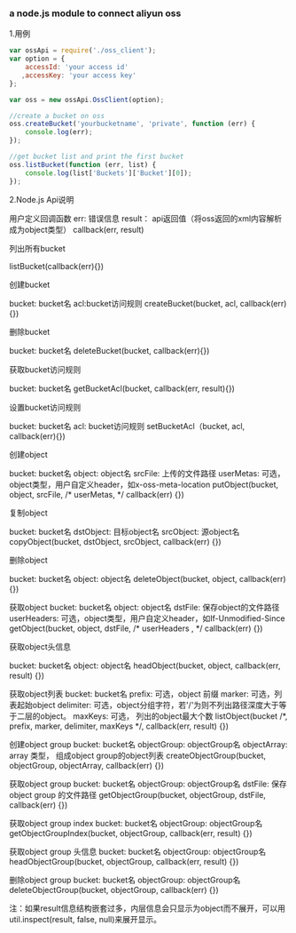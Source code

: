 ### a node.js module to connect aliyun oss

1.用例
```js
var ossApi = require('./oss_client');
var option = {
    accessId: 'your access id'
   ,accessKey: 'your access key'
};

var oss = new ossApi.OssClient(option);

//create a bucket on oss
oss.createBucket('yourbucketname', 'private', function (err) {
    console.log(err);
});

//get bucket list and print the first bucket 
oss.listBucket(function (err, list) {
    console.log(list['Buckets']['Bucket'][0]); 
});
```
2.Node.js Api说明

用户定义回调函数
err: 错误信息
result： api返回值（将oss返回的xml内容解析成为object类型）
callback(err, result)

列出所有bucket

listBucket(callback(err){})

创建bucket

bucket: bucket名
acl:bucket访问规则
createBucket(bucket, acl, callback(err){})

删除bucket

bucket: bucket名
deleteBucket(bucket, callback(err){})

获取bucket访问规则

bucket: bucket名
getBucketAcl(bucket, callback(err, result){})

设置bucket访问规则

bucket: bucket名
acl: bucket访问规则
setBucketAcl（bucket, acl, callback(err){})

创建object

bucket: bucket名
object: object名
srcFile: 上传的文件路径
userMetas: 可选，object类型，用户自定义header，如x-oss-meta-location
putObject(bucket, object, srcFile, /* userMetas, */ callback(err) {})

复制object

bucket: bucket名
dstObject: 目标object名
srcObject: 源object名
copyObject(bucket, dstObject, srcObject, callback(err) {})

删除object

bucket: bucket名
object: object名
deleteObject(bucket, object, callback(err) {})

获取object
bucket: bucket名
object: object名
dstFile: 保存object的文件路径
userHeaders: 可选，object类型，用户自定义header，如If-Unmodified-Since
getObject(bucket, object, dstFile, /* userHeaders , */ callback(err) {})

获取object头信息

bucket: bucket名
object: object名
headObject(bucket, object, callback(err, result) {})

获取object列表
bucket: bucket名
prefix: 可选，object 前缀
marker: 可选，列表起始object
delimiter: 可选，object分组字符，若'/'为则不列出路径深度大于等于二层的object。
maxKeys: 可选， 列出的object最大个数
listObject(bucket /*, prefix, marker, delimiter, maxKeys */, callback(err, result) {})

创建object group
bucket: bucket名
objectGroup: objectGroup名
objectArray: array 类型， 组成object group的object列表
createObjectGroup(bucket, objectGroup, objectArray, callback(err) {})

获取object group
bucket: bucket名
objectGroup: objectGroup名
dstFile: 保存object group 的文件路径
getObjectGroup(bucket, objectGroup, dstFile, callback(err) {})

获取object group index
bucket: bucket名
objectGroup: objectGroup名
getObjectGroupIndex(bucket, objectGroup, callback(err, result) {})

获取object group 头信息
bucket: bucket名
objectGroup: objectGroup名
headObjectGroup(bucket, objectGroup, callback(err, result) {})

删除object group
bucket: bucket名
objectGroup: objectGroup名
deleteObjectGroup(bucket, objectGroup, callback(err) {})

注：如果result信息结构嵌套过多，内层信息会只显示为object而不展开，可以用util.inspect(result, false, null)来展开显示。
